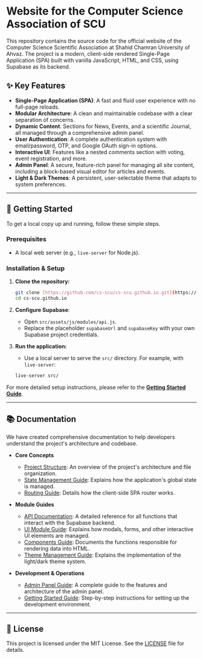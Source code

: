 # Website for the Computer Science Association of SCU

This repository contains the source code for the official website of the Computer Science Scientific Association at Shahid Chamran University of Ahvaz. The project is a modern, client-side rendered Single-Page Application (SPA) built with vanilla JavaScript, HTML, and CSS, using Supabase as its backend.

## ✨ Key Features

-   **Single-Page Application (SPA)**: A fast and fluid user experience with no full-page reloads.
-   **Modular Architecture**: A clean and maintainable codebase with a clear separation of concerns.
-   **Dynamic Content**: Sections for News, Events, and a scientific Journal, all managed through a comprehensive admin panel.
-   **User Authentication**: A complete authentication system with email/password, OTP, and Google OAuth sign-in options.
-   **Interactive UI**: Features like a nested comments section with voting, event registration, and more.
-   **Admin Panel**: A secure, feature-rich panel for managing all site content, including a block-based visual editor for articles and events.
-   **Light & Dark Themes**: A persistent, user-selectable theme that adapts to system preferences.

---

## 🚀 Getting Started

To get a local copy up and running, follow these simple steps.

### Prerequisites

-   A local web server (e.g., `live-server` for Node.js).

### Installation & Setup

1.  **Clone the repository:**
    ```bash
    git clone [https://github.com/cs-scu/cs-scu.github.io.git](https://github.com/cs-scu/cs-scu.github.io.git)
    cd cs-scu.github.io
    ```
2.  **Configure Supabase**:
    -   Open `src/assets/js/modules/api.js`.
    -   Replace the placeholder `supabaseUrl` and `supabaseKey` with your own Supabase project credentials.

3.  **Run the application:**
    -   Use a local server to serve the `src/` directory. For example, with `live-server`:
    ```bash
    live-server src/
    ```

For more detailed setup instructions, please refer to the [**Getting Started Guide**](./docs/Getting-Started-Guide.md).

---

## 📚 Documentation

We have created comprehensive documentation to help developers understand the project's architecture and codebase.

-   **Core Concepts**
    -   [Project Structure](./docs/Project-Structure.md): An overview of the project's architecture and file organization.
    -   [State Management Guide](./docs/State-Management-Guide.md): Explains how the application's global state is managed.
    -   [Routing Guide](./docs/Routing-Guide.md): Details how the client-side SPA router works.

-   **Module Guides**
    -   [API Documentation](./docs/API-Documentation.md): A detailed reference for all functions that interact with the Supabase backend.
    -   [UI Module Guide](./docs/UI-Module-Guide.md): Explains how modals, forms, and other interactive UI elements are managed.
    -   [Components Guide](./docs/Components-Guide.md): Documents the functions responsible for rendering data into HTML.
    -   [Theme Management Guide](./docs/Theme-Management-Guide.md): Explains the implementation of the light/dark theme system.

-   **Development & Operations**
    -   [Admin Panel Guide](./docs/Admin-Panel-Guide.md): A complete guide to the features and architecture of the admin panel.
    -   [Getting Started Guide](./docs/Getting-Started-Guide.md): Step-by-step instructions for setting up the development environment.

---

## 📄 License

This project is licensed under the MIT License. See the [LICENSE](./LICENSE) file for details.